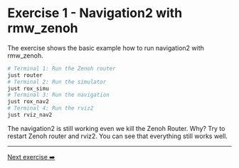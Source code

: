 # Exercise 1 - Navigation2 with rmw_zenoh

The exercise shows the basic example how to run navigation2 with rmw_zenoh.

```bash
# Terminal 1: Run the Zenoh router
just router
# Terminal 2: Run the simulator
just rox_simu
# Terminal 3: Run the navigation
just rox_nav2
# Terminal 4: Run the rviz2
just rviz_nav2
```

The navigation2 is still working even we kill the Zenoh Router. Why?
Try to restart Zenoh router and rviz2. You can see that everything still works well.

---
[Next exercise ➡️](ex-2.md)
